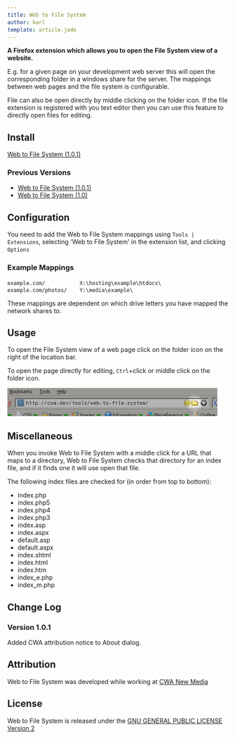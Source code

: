 ```yaml
---
title: Web to File System
author: karl
template: article.jade
---
```


**A Firefox extension which allows you to open the File System view of a website.**

E.g. for a given page on your development web server this will open the corresponding folder in a windows share for the server. The mappings between web pages and the file system is configurable.

File can also be open directly by middle clicking on the folder icon. If the file extension is registered with you text editor then you can use this feature to directly open files for editing.

## Install

[Web to File System (1.0.1)](web-to-file-system.xpi)

### Previous Versions

*   [Web to File System (1.0.1)](web-to-file-system.1.0.1.xpi)
*   [Web to File System (1.0)](web-to-file-system.1.0.xpi)

## Configuration

You need to add the Web to File System mappings using `Tools | Extensions`, selecting 'Web to File System' in the extension list, and clicking `Options`

### Example Mappings

```
example.com/           X:\hosting\example\htdocs\
example.com/photos/    Y:\media\example\
```

These mappings are dependent on which drive letters you have mapped the network shares to.

## Usage

To open the File System view of a web page click on the folder icon on the right of the location bar.

To open the page directly for editing, `Ctrl`+click or middle click on the folder icon.

![Image:WebToFileSystem.png](WebToFileSystem.png)

## Miscellaneous

When you invoke Web to File System with a middle click for a URL that maps to a directory, Web to File System checks that directory for an index file, and if it finds one it will use open that file.

The following index files are checked for (in order from top to bottom):

*   index.php
*   index.php5
*   index.php4
*   index.php3
*   index.asp
*   index.aspx
*   default.asp
*   default.aspx
*   index.shtml
*   index.html
*   index.htm
*   index_e.php
*   index_m.php

## Change Log

### Version 1.0.1

Added CWA attribution notice to About dialog.

## Attribution

Web to File System was developed while working at [CWA New Media](http://www.cwa.co.nz)

## License

Web to File System is released under the [GNU GENERAL PUBLIC LICENSE Version 2](http://www.gnu.org/copyleft/gpl.html)
